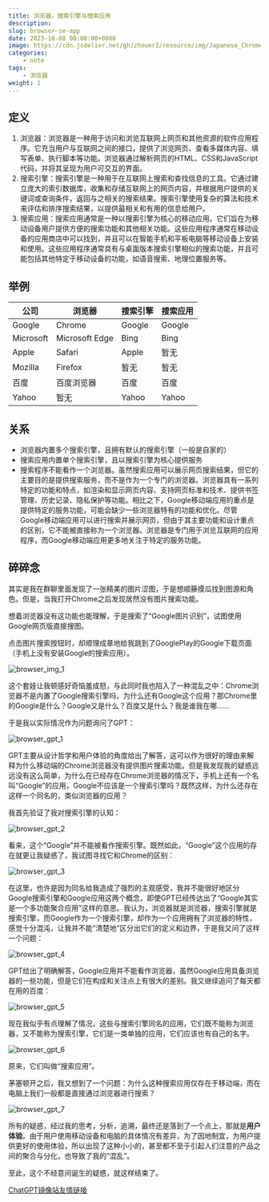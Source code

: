 ```yaml
---
title: 浏览器，搜索引擎与搜索应用
description: 
slug: browser-se-app
date: 2023-10-08 00:00:00+0000
image: https://cdn.jsdelivr.net/gh/zhouer1/resource/img/Japanese_Chrome_Chan.jpg
categories:
    - note
tags:
    - 浏览器
weight: 1
---
```

## 定义

1. 浏览器：浏览器是一种用于访问和浏览互联网上网页和其他资源的软件应用程序。它充当用户与互联网之间的接口，提供了浏览网页、查看多媒体内容、填写表单、执行脚本等功能。浏览器通过解析网页的HTML、CSS和JavaScript代码，并将其呈现为用户可交互的界面。
2. 搜索引擎：搜索引擎是一种用于在互联网上搜索和查找信息的工具。它通过建立庞大的索引数据库，收集和存储互联网上的网页内容，并根据用户提供的关键词或查询条件，返回与之相关的搜索结果。搜索引擎使用复杂的算法和技术来评估和排序搜索结果，以提供最相关和有用的信息给用户。
3. 搜索应用：搜索应用通常是一种以搜索引擎为核心的移动应用。它们旨在为移动设备用户提供方便的搜索功能和其他相关功能。这些应用程序通常在移动设备的应用商店中可以找到，并且可以在智能手机和平板电脑等移动设备上安装和使用。这些应用程序通常具有与桌面版本搜索引擎相似的搜索功能，并且可能包括其他特定于移动设备的功能，如语音搜索、地理位置服务等。

## 举例

| 公司      | 浏览器         | 搜索引擎 | 搜索应用 |
| --------- | -------------- | -------- | -------- |
| Google    | Chrome         | Google   | Google   |
| Microsoft | Microsoft Edge | Bing     | Bing     |
| Apple     | Safari         | Apple    | 暂无     |
| Mozilla   | Firefox        | 暂无     | 暂无     |
| 百度      | 百度浏览器     | 百度     | 百度     |
| Yahoo          |   暂无            |    Yahoo      |   Yahoo       |


## 关系

- 浏览器内置多个搜索引擎，且拥有默认的搜索引擎（一般是自家的）
- 搜索应用内置单个搜索引擎，且以搜索引擎为核心提供服务
- 搜索程序不能看作一个浏览器。虽然搜索应用可以展示网页搜索结果，但它的主要目的是提供搜索服务，而不是作为一个专门的浏览器。浏览器具有一系列特定的功能和特点，如渲染和显示网页内容、支持网页标准和技术、提供书签管理、历史记录、隐私保护等功能。相比之下，Google移动端应用的重点是提供特定的服务功能，可能会缺少一些浏览器特有的功能和优化。尽管Google移动端应用可以进行搜索并展示网页，但由于其主要功能和设计重点的区别，它不能被直接称为一个浏览器。浏览器是专门用于浏览互联网的应用程序，而Google移动端应用更多地关注于特定的服务功能。

## 碎碎念

其实是我在群聊里面发现了一张精美的图片<span class="overlay" onmouseover="toggleOverlay(this)" onmouseleave="toggleOverlay(this)" ontouchstart="toggleOverlay(this)" ontouchend="toggleOverlay(this)">涩图</span>，于是想顺藤摸瓜找到图源和角色。但是，当我打开Chrome之后发现居然没有图片搜索功能。

想着浏览器没有这功能也能理解，于是搜索了“Google图片识别”，试图使用Google网页版直接搜图。

点击图片搜索按钮时，却顺理成章地给我跳到了GooglePlay的Google下载页面（手机上没有安装Google的搜索应用）。

![browser_img_1](https://cdn.jsdelivr.net/gh/zhouer1/resource/img/browser_img_1.jpeg)

这个套娃让我顿感好奇<span class="overlay" onmouseover="toggleOverlay(this)" onmouseleave="toggleOverlay(this)">恼羞成怒</span>，与此同时我也陷入了一种混乱之中：Chrome浏览器不是内置了Google搜索引擎吗，为什么还有Google这个应用？那Chrome里的Google是什么？Google又是什么？百度又是什么？我是谁我在哪......

于是我以实际情况作为问题询问了GPT：

![browser_gpt_1](https://cdn.jsdelivr.net/gh/zhouer1/resource/img/browser_gpt_1.png)

GPT主要从设计哲学和用户体验的角度给出了解答，这可以作为很好的理由来解释为什么移动端的Chrome浏览器没有提供图片搜索功能。但是我发现我的疑惑远远没有这么简单，为什么在已经存在Chrome浏览器的情况下，手机上还有一个名叫“Google”的应用，Google不应该是一个搜索引擎吗？既然这样，为什么还存在这样一个同名的，类似浏览器的应用？

我首先验证了我对搜索引擎的认知：

![browser_gpt_2](https://cdn.jsdelivr.net/gh/zhouer1/resource/img/browser_gpt_2.png)

看来，这个“Google”并不能被看作搜索引擎。既然如此，“Google”这个应用的存在就更让我疑惑了，我试图寻找它和Chrome的区别：

![browser_gpt_3](https://cdn.jsdelivr.net/gh/zhouer1/resource/img/browser_gpt_3.png)

在这里，也许是因为同名给我造成了强烈的主观感受，我并不能很好地区分Google搜索引擎和Google应用这两个概念，即使GPT已经传达出了“Google其实是一个多功能聚合应用”这样的意思。我认为，浏览器就是浏览器，搜索引擎就是搜索引擎，而Google作为一个搜索引擎，却作为一个应用拥有了浏览器的特性，感觉十分混沌，让我并不能“清楚地”区分出它们的定义和边界，于是我又问了这样一个问题：

![browser_gpt_4](https://cdn.jsdelivr.net/gh/zhouer1/resource/img/browser_gpt_4.png)

GPT给出了明确解答，Google应用并不能看作浏览器，虽然Google应用具备浏览器的一些功能，但是它们在构成和关注点上有很大的差别。我又继续追问了每天都在用的百度：

![browser_gpt_5](https://cdn.jsdelivr.net/gh/zhouer1/resource/img/browser_gpt_5.png)

现在我似乎有点理解了情况，这些与搜索引擎同名的应用，它们既不能称为浏览器，又不能称为搜索引擎，它们是一类单独的应用，它们应该也有自己的名字。

![browser_gpt_6](https://cdn.jsdelivr.net/gh/zhouer1/resource/img/browser_gpt_6.png)

原来，它们叫做“搜索应用”。

茅塞顿开之后，我又想到了一个问题：为什么这种搜索应用仅存在于移动端，而在电脑上我们一般都是直接通过浏览器进行搜索？

![browser_gpt_7](https://cdn.jsdelivr.net/gh/zhouer1/resource/img/browser_gpt_7.png)

所有的疑惑，经过我的思考，分析，追溯，最终还是落到了一个点上，那就是**用户体验**。由于用户使用移动设备和电脑的具体情况有差异，为了因地制宜，为用户提供更好的使用体验，所以出现了这种小小的，甚至都不至于引起人们注意的产品之间的聚合与分化，也导致了我的“混乱”。

至此，这个不经意间诞生的疑惑，就这样结束了。

[ChatGPT镜像站友情链接](https://chat.liu.xyz/)

<script>
function toggleOverlay(element) {
    console.log(1)
  element.classList.toggle('clicked');
}
</script>
